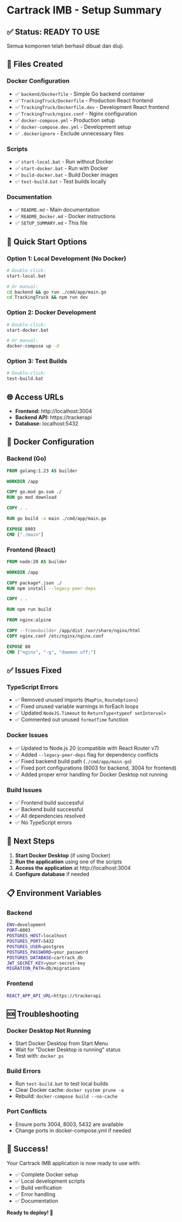 # Cartrack IMB - Setup Summary

## ✅ Status: READY TO USE

Semua komponen telah berhasil dibuat dan diuji.

## 📁 Files Created

### Docker Configuration
- ✅ `backend/Dockerfile` - Simple Go backend container
- ✅ `TrackingTruck/Dockerfile` - Production React frontend
- ✅ `TrackingTruck/Dockerfile.dev` - Development React frontend
- ✅ `TrackingTruck/nginx.conf` - Nginx configuration
- ✅ `docker-compose.yml` - Production setup
- ✅ `docker-compose.dev.yml` - Development setup
- ✅ `.dockerignore` - Exclude unnecessary files

### Scripts
- ✅ `start-local.bat` - Run without Docker
- ✅ `start-docker.bat` - Run with Docker
- ✅ `build-docker.bat` - Build Docker images
- ✅ `test-build.bat` - Test builds locally

### Documentation
- ✅ `README.md` - Main documentation
- ✅ `README_Docker.md` - Docker instructions
- ✅ `SETUP_SUMMARY.md` - This file

## 🚀 Quick Start Options

### Option 1: Local Development (No Docker)
```bash
# Double-click:
start-local.bat

# Or manual:
cd backend && go run ./cmd/app/main.go
cd TrackingTruck && npm run dev
```

### Option 2: Docker Development
```bash
# Double-click:
start-docker.bat

# Or manual:
docker-compose up -d
```

### Option 3: Test Builds
```bash
# Double-click:
test-build.bat
```

## 🌐 Access URLs

- **Frontend:** http://localhost:3004
- **Backend API:** https://trackerapi
- **Database:** localhost:5432

## 🔧 Docker Configuration

### Backend (Go)
```dockerfile
FROM golang:1.23 AS builder

WORKDIR /app

COPY go.mod go.sum ./
RUN go mod download 

COPY . .

RUN go build -o main ./cmd/app/main.go

EXPOSE 8003
CMD ["./main"]
```

### Frontend (React)
```dockerfile
FROM node:20 AS builder

WORKDIR /app

COPY package*.json ./
RUN npm install --legacy-peer-deps

COPY . .

RUN npm run build

FROM nginx:alpine

COPY --from=builder /app/dist /usr/share/nginx/html
COPY nginx.conf /etc/nginx/nginx.conf

EXPOSE 80
CMD ["nginx", "-g", "daemon off;"]
```

## ✅ Issues Fixed

### TypeScript Errors
- ✅ Removed unused imports (`MapPin`, `RouteOptions`)
- ✅ Fixed unused variable warnings in forEach loops
- ✅ Updated `NodeJS.Timeout` to `ReturnType<typeof setInterval>`
- ✅ Commented out unused `formatTime` function

### Docker Issues
- ✅ Updated to Node.js 20 (compatible with React Router v7)
- ✅ Added `--legacy-peer-deps` flag for dependency conflicts
- ✅ Fixed backend build path (`./cmd/app/main.go`)
- ✅ Fixed port configurations (8003 for backend, 3004 for frontend)
- ✅ Added proper error handling for Docker Desktop not running

### Build Issues
- ✅ Frontend build successful
- ✅ Backend build successful
- ✅ All dependencies resolved
- ✅ No TypeScript errors

## 🎯 Next Steps

1. **Start Docker Desktop** (if using Docker)
2. **Run the application** using one of the scripts
3. **Access the application** at http://localhost:3004
4. **Configure database** if needed

## 📋 Environment Variables

### Backend
```bash
ENV=development
PORT=8003
POSTGRES_HOST=localhost
POSTGRES_PORT=5432
POSTGRES_USER=postgres
POSTGRES_PASSWORD=your_password
POSTGRES_DATABASE=cartrack_db
JWT_SECRET_KEY=your-secret-key
MIGRATION_PATH=db/migrations
```

### Frontend
```bash
REACT_APP_API_URL=https://trackerapi
```

## 🆘 Troubleshooting

### Docker Desktop Not Running
- Start Docker Desktop from Start Menu
- Wait for "Docker Desktop is running" status
- Test with: `docker ps`

### Build Errors
- Run `test-build.bat` to test local builds
- Clear Docker cache: `docker system prune -a`
- Rebuild: `docker-compose build --no-cache`

### Port Conflicts
- Ensure ports 3004, 8003, 5432 are available
- Change ports in docker-compose.yml if needed

## 🎉 Success!

Your Cartrack IMB application is now ready to use with:
- ✅ Complete Docker setup
- ✅ Local development scripts
- ✅ Build verification
- ✅ Error handling
- ✅ Documentation

**Ready to deploy! 🚀**
